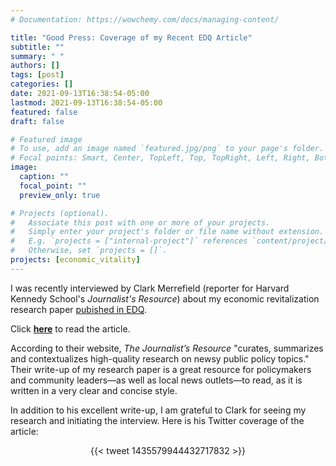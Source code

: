 ```yaml
---
# Documentation: https://wowchemy.com/docs/managing-content/

title: "Good Press: Coverage of my Recent EDQ Article"
subtitle: ""
summary: " "
authors: []
tags: [post]
categories: []
date: 2021-09-13T16:38:54-05:00
lastmod: 2021-09-13T16:38:54-05:00
featured: false
draft: false

# Featured image
# To use, add an image named `featured.jpg/png` to your page's folder.
# Focal points: Smart, Center, TopLeft, Top, TopRight, Left, Right, BottomLeft, Bottom, BottomRight.
image:
  caption: ""
  focal_point: ""
  preview_only: true

# Projects (optional).
#   Associate this post with one or more of your projects.
#   Simply enter your project's folder or file name without extension.
#   E.g. `projects = ["internal-project"]` references `content/project/deep-learning/index.md`.
#   Otherwise, set `projects = []`.
projects: [economic_vitality]
---
```


I was recently interviewed by Clark Merrefield (reporter for Harvard Kennedy School's *Journalist's Resource*) about my economic revitalization research paper [pubished in EDQ](https://doi.org/10.1177/08912424211038060).

Click [**here**](https://journalistsresource.org/politics-and-government/main-street-revitalization-jobs/) to read the article.

According to their website, *The Journalist’s Resource* "curates, summarizes and contextualizes high-quality research on newsy public policy topics." Their write-up of my research paper is a great resource for policymakers and community leaders—as well as local news outlets—to read, as it is written in a very clear and concise style.

In addition to his excellent write-up, I am grateful to Clark for seeing my research and initiating the interview. Here is his Twitter coverage of the article:

<p align="center">
  {{< tweet 1435579944432717832 >}}
</p>


